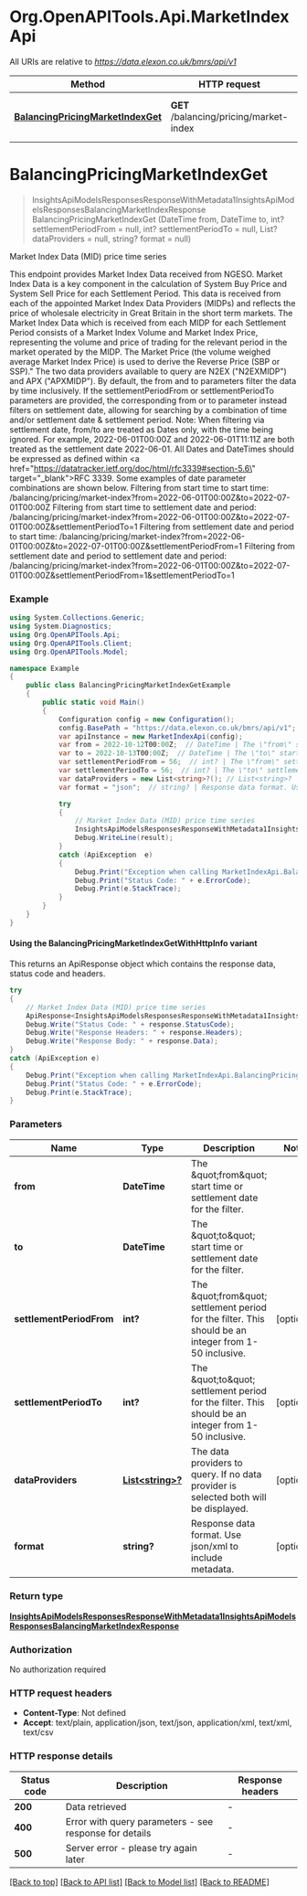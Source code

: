 # Org.OpenAPITools.Api.MarketIndexApi

All URIs are relative to *https://data.elexon.co.uk/bmrs/api/v1*

| Method | HTTP request | Description |
|--------|--------------|-------------|
| [**BalancingPricingMarketIndexGet**](MarketIndexApi.md#balancingpricingmarketindexget) | **GET** /balancing/pricing/market-index | Market Index Data (MID) price time series |

<a id="balancingpricingmarketindexget"></a>
# **BalancingPricingMarketIndexGet**
> InsightsApiModelsResponsesResponseWithMetadata1InsightsApiModelsResponsesBalancingMarketIndexResponse BalancingPricingMarketIndexGet (DateTime from, DateTime to, int? settlementPeriodFrom = null, int? settlementPeriodTo = null, List<string>? dataProviders = null, string? format = null)

Market Index Data (MID) price time series

This endpoint provides Market Index Data received from NGESO.                Market Index Data is a key component in the calculation of System Buy Price and System Sell Price for each  Settlement Period. This data is received from each of the appointed Market Index Data Providers (MIDPs) and  reflects the price of wholesale electricity in Great Britain in the short term markets. The Market Index Data  which is received from each MIDP for each Settlement Period consists of a Market Index Volume and  Market Index Price, representing the volume and price of trading for the relevant period in the market operated  by the MIDP. The Market Price (the volume weighed average Market Index Price) is used to derive  the Reverse Price (SBP or SSP).\"                The two data providers available to query are N2EX (\"N2EXMIDP\") and APX (\"APXMIDP\").    By default, the from and to parameters filter the data by time inclusively. If the settlementPeriodFrom or  settlementPeriodTo parameters are provided, the corresponding from or to parameter instead filters on settlement  date, allowing for searching by a combination of time and/or settlement date & settlement period.  Note: When filtering via settlement date, from/to are treated as Dates only, with the time being ignored. For  example, 2022-06-01T00:00Z and 2022-06-01T11:11Z are both treated as the settlement date 2022-06-01.                All Dates and DateTimes should be expressed as defined within  <a href=\"https://datatracker.ietf.org/doc/html/rfc3339#section-5.6\" target=\"_blank\">RFC 3339</a>.                Some examples of date parameter combinations are shown below.                Filtering from start time to start time:                    /balancing/pricing/market-index?from=2022-06-01T00:00Z&to=2022-07-01T00:00Z                Filtering from start time to settlement date and period:                    /balancing/pricing/market-index?from=2022-06-01T00:00Z&to=2022-07-01T00:00Z&settlementPeriodTo=1                Filtering from settlement date and period to start time:                    /balancing/pricing/market-index?from=2022-06-01T00:00Z&to=2022-07-01T00:00Z&settlementPeriodFrom=1                Filtering from settlement date and period to settlement date and period:                    /balancing/pricing/market-index?from=2022-06-01T00:00Z&to=2022-07-01T00:00Z&settlementPeriodFrom=1&settlementPeriodTo=1

### Example
```csharp
using System.Collections.Generic;
using System.Diagnostics;
using Org.OpenAPITools.Api;
using Org.OpenAPITools.Client;
using Org.OpenAPITools.Model;

namespace Example
{
    public class BalancingPricingMarketIndexGetExample
    {
        public static void Main()
        {
            Configuration config = new Configuration();
            config.BasePath = "https://data.elexon.co.uk/bmrs/api/v1";
            var apiInstance = new MarketIndexApi(config);
            var from = 2022-10-12T00:00Z;  // DateTime | The \"from\" start time or settlement date for the filter.
            var to = 2022-10-13T00:00Z;  // DateTime | The \"to\" start time or settlement date for the filter.
            var settlementPeriodFrom = 56;  // int? | The \"from\" settlement period for the filter. This should be an integer from 1-50 inclusive. (optional) 
            var settlementPeriodTo = 56;  // int? | The \"to\" settlement period for the filter. This should be an integer from 1-50 inclusive. (optional) 
            var dataProviders = new List<string>?(); // List<string>? | The data providers to query. If no data provider is selected both will be displayed. (optional) 
            var format = "json";  // string? | Response data format. Use json/xml to include metadata. (optional) 

            try
            {
                // Market Index Data (MID) price time series
                InsightsApiModelsResponsesResponseWithMetadata1InsightsApiModelsResponsesBalancingMarketIndexResponse result = apiInstance.BalancingPricingMarketIndexGet(from, to, settlementPeriodFrom, settlementPeriodTo, dataProviders, format);
                Debug.WriteLine(result);
            }
            catch (ApiException  e)
            {
                Debug.Print("Exception when calling MarketIndexApi.BalancingPricingMarketIndexGet: " + e.Message);
                Debug.Print("Status Code: " + e.ErrorCode);
                Debug.Print(e.StackTrace);
            }
        }
    }
}
```

#### Using the BalancingPricingMarketIndexGetWithHttpInfo variant
This returns an ApiResponse object which contains the response data, status code and headers.

```csharp
try
{
    // Market Index Data (MID) price time series
    ApiResponse<InsightsApiModelsResponsesResponseWithMetadata1InsightsApiModelsResponsesBalancingMarketIndexResponse> response = apiInstance.BalancingPricingMarketIndexGetWithHttpInfo(from, to, settlementPeriodFrom, settlementPeriodTo, dataProviders, format);
    Debug.Write("Status Code: " + response.StatusCode);
    Debug.Write("Response Headers: " + response.Headers);
    Debug.Write("Response Body: " + response.Data);
}
catch (ApiException e)
{
    Debug.Print("Exception when calling MarketIndexApi.BalancingPricingMarketIndexGetWithHttpInfo: " + e.Message);
    Debug.Print("Status Code: " + e.ErrorCode);
    Debug.Print(e.StackTrace);
}
```

### Parameters

| Name | Type | Description | Notes |
|------|------|-------------|-------|
| **from** | **DateTime** | The \&quot;from\&quot; start time or settlement date for the filter. |  |
| **to** | **DateTime** | The \&quot;to\&quot; start time or settlement date for the filter. |  |
| **settlementPeriodFrom** | **int?** | The \&quot;from\&quot; settlement period for the filter. This should be an integer from 1-50 inclusive. | [optional]  |
| **settlementPeriodTo** | **int?** | The \&quot;to\&quot; settlement period for the filter. This should be an integer from 1-50 inclusive. | [optional]  |
| **dataProviders** | [**List&lt;string&gt;?**](string.md) | The data providers to query. If no data provider is selected both will be displayed. | [optional]  |
| **format** | **string?** | Response data format. Use json/xml to include metadata. | [optional]  |

### Return type

[**InsightsApiModelsResponsesResponseWithMetadata1InsightsApiModelsResponsesBalancingMarketIndexResponse**](InsightsApiModelsResponsesResponseWithMetadata1InsightsApiModelsResponsesBalancingMarketIndexResponse.md)

### Authorization

No authorization required

### HTTP request headers

 - **Content-Type**: Not defined
 - **Accept**: text/plain, application/json, text/json, application/xml, text/xml, text/csv


### HTTP response details
| Status code | Description | Response headers |
|-------------|-------------|------------------|
| **200** | Data retrieved |  -  |
| **400** | Error with query parameters - see response for details |  -  |
| **500** | Server error - please try again later |  -  |

[[Back to top]](#) [[Back to API list]](../README.md#documentation-for-api-endpoints) [[Back to Model list]](../README.md#documentation-for-models) [[Back to README]](../README.md)

